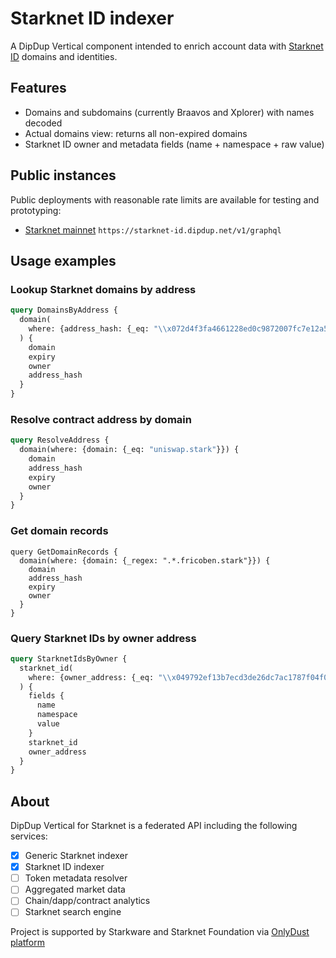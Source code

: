 # Starknet ID indexer

A DipDup Vertical component intended to enrich account data with [Starknet ID](https://www.starknet.id/) domains and identities.

## Features

* Domains and subdomains (currently Braavos and Xplorer) with names decoded
* Actual domains view: returns all non-expired domains
* Starknet ID owner and metadata fields (name + namespace + raw value)

## Public instances

Public deployments with reasonable rate limits are available for testing and prototyping:
* [Starknet mainnet](https://play.dipdup.io/?endpoint=https://starknet-id.dipdup.net/v1/graphql) `https://starknet-id.dipdup.net/v1/graphql` 

## Usage examples

### Lookup Starknet domains by address

```graphql
query DomainsByAddress {
  domain(
    where: {address_hash: {_eq: "\\x072d4f3fa4661228ed0c9872007fc7e12a581e000fad7b8f3e3e5bf9e6133207"}}
  ) {
    domain
    expiry
    owner
    address_hash
  }
}
```

### Resolve contract address by domain

```graphql
query ResolveAddress {
  domain(where: {domain: {_eq: "uniswap.stark"}}) {
    domain
    address_hash
    expiry
    owner
  }
}
```

### Get domain records

```grapgql
query GetDomainRecords {
  domain(where: {domain: {_regex: ".*.fricoben.stark"}}) {
    domain
    address_hash
    expiry
    owner
  }
}
```

### Query Starknet IDs by owner address

```graphql
query StarknetIdsByOwner {
  starknet_id(
    where: {owner_address: {_eq: "\\x049792ef13b7ecd3de26dc7ac1787f04f0e8c4658b877a75d93151ac903308b1"}}
  ) {
    fields {
      name
      namespace
      value
    }
    starknet_id
    owner_address
  }
}

```

## About

DipDup Vertical for Starknet is a federated API including the following services:

- [x] Generic Starknet indexer
- [x] Starknet ID indexer
- [ ] Token metadata resolver
- [ ] Aggregated market data
- [ ] Chain/dapp/contract analytics
- [ ] Starknet search engine

Project is supported by Starkware and Starknet Foundation via [OnlyDust platform](https://app.onlydust.xyz/projects/e1b6d080-7f15-4531-9259-10c3dae26848)

